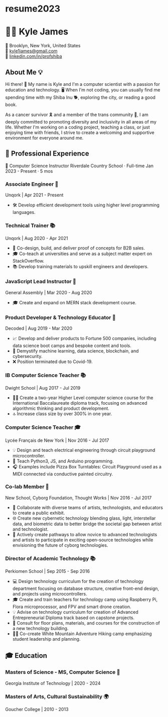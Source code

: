 # resume2023
# 👨‍💻 Kyle James

📍 Brooklyn, New York, United States  
📧 kyle1james@gmail.com  
💼 [linkedin.com/in/profshiba](linkedin.com/in/profshiba)

## About Me 💡
Hi there! 👋 My name is Kyle and I'm a computer scientist with a passion for education and technology. 🖥️ When I'm not coding, you can usually find me spending time with my Shiba Inu 🐕, exploring the city, or reading a good book.

As a cancer survivor 🎗️ and a member of the trans community 🌈, I am deeply committed to promoting diversity and inclusivity in all areas of my life. Whether I'm working on a coding project, teaching a class, or just enjoying time with friends, I strive to create a welcoming and supportive environment for everyone around me.

## 💼 Professional Experience

💼 Computer Science Instructor
Riverdale Country School · Full-time
Jan 2023 - Present · 5 mos


### Associate Engineer 🚀
Unqork | Apr 2021 - Present

- 🛠️ Develop efficient development tools using higher level programming languages.

### Technical Trainer 📚
Unqork | Aug 2020 - Apr 2021

- 🚀 Co-design, build, and deliver proof of concepts for B2B sales.
- 🎓 Co-teach at universities and serve as a subject matter expert on StackOverflow.
- 📚 Develop training materials to upskill engineers and developers.

### JavaScript Lead Instructor 🌟
General Assembly | Mar 2020 - Aug 2020

- 🎓 Create and expand on MERN stack development course.

### Product Developer & Technology Educator 🚀
Decoded | Aug 2019 - Mar 2020

- 📈 Develop and deliver products to Fortune 500 companies, including data science boot camps and bespoke content and tools.
- 🤖 Demystify machine learning, data science, blockchain, and cybersecurity.
- ❌ Position terminated due to Covid-19.

### IB Computer Science Teacher 📚
Dwight School | Aug 2017 - Jul 2019

- 👨‍🏫 Create a two-year Higher Level computer science course for the International Baccalaureate diploma track, focusing on advanced algorithmic thinking and product development.
- 🔝 Increase class size by over 300% in one year.

### Computer Science Teacher 🎓
Lycée Français de New York | Nov 2016 - Jul 2017

- 💡 Design and teach electrical engineering through circuit playground microcontroller.
- 🐍 Teach Python3, JS, and Arduino programming.
- 🎧 Examples include Pizza Box Turntables: Circuit Playground used as a MIDI connected via conductive painted circuitry.

### Co-lab Member 🚀
New School, Cyborg Foundation, Thought Works | Nov 2016 - Jul 2017

- 🔬 Collaborate with diverse teams of artists, technologists, and educators to create a public exhibit.
- 🌐 Create new cybernetic technology blending glass, light, interstellar data, and biometric data to better bridge the societal gap between artist and technologist.
- 🤖 Actively create pathways to allow novice to advanced technologists and artists to participate in exciting open-source technologies while envisioning the future of cyborg technologies.

### Director of Academic Technology 📚
Perkiomen School | Sep 2015 - Sep 2016

- 💻 Design technology curriculum for the creation of technology department focusing on database structure, creative front-end design, and projects using microcontrollers.
- 🎓 Create and train teachers for technology camp using Raspberry Pi, Flora microprocessor, and FPV and smart drone creation.
- 💡 Advise on technology curriculum for creation of Advanced Entrepreneurial Diploma track based on capstone projects.
- 🏢 Consult for floor plans, materials, and courses for the construction of a new technology building.
- 🧗‍♂️ Co-create White Mountain Adventure Hiking camp emphasizing student leadership and planning.

## 🎓 Education

### Masters of Science - MS, Computer Science 🤖
Georgia Institute of Technology | 2020 - 2024

### Masters of Arts, Cultural Sustainability 🌍
Goucher College | 2010 - 2013
